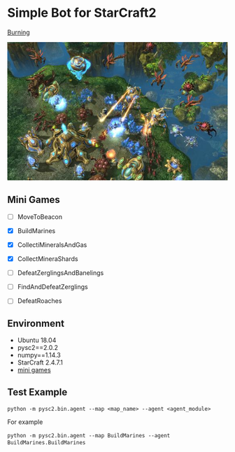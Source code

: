 # Simple Bot for StarCraft2

[Burning](https://github.com/burning846)

![](./img/1.jpeg)

## Mini Games

- [ ] MoveToBeacon

- [x] BuildMarines

- [x] CollectiMineralsAndGas

- [x] CollectMineraShards

- [ ] DefeatZerglingsAndBanelings

- [ ] FindAndDefeatZerglings

- [ ] DefeatRoaches

## Environment
- Ubuntu 18.04
- pysc2==2.0.2
- numpy==1.14.3
- StarCraft 2.4.7.1
- [mini games](https://github.com/deepmind/pysc2)

## Test Example
```shell
python -m pysc2.bin.agent --map <map_name> --agent <agent_module>
```
For example 
```shell
python -m pysc2.bin.agent --map BuildMarines --agent BuildMarines.BuildMarines
```


